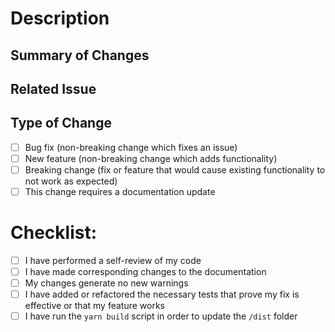 # Description

## Summary of Changes

## Related Issue

## Type of Change

- [ ] Bug fix (non-breaking change which fixes an issue)
- [ ] New feature (non-breaking change which adds functionality)
- [ ] Breaking change (fix or feature that would cause existing functionality to not work as expected)
- [ ] This change requires a documentation update

# Checklist:

- [ ] I have performed a self-review of my code
- [ ] I have made corresponding changes to the documentation
- [ ] My changes generate no new warnings
- [ ] I have added or refactored the necessary tests that prove my fix is effective or that my feature works
- [ ] I have run the `yarn build` script in order to update the `/dist` folder
